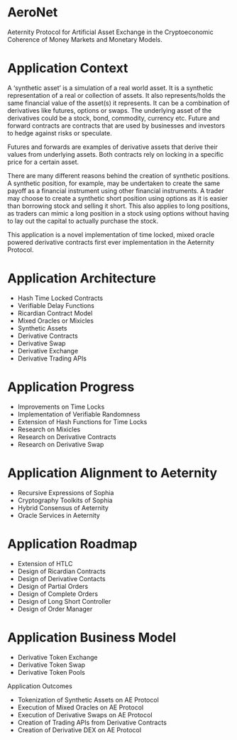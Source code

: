 # AeroNet
Aeternity Protocol for Artificial Asset Exchange in the Cryptoeconomic Coherence of Money Markets and Monetary Models.

# Application Context

A ‘synthetic asset’ is a simulation of a real world asset.  It is a synthetic representation of a real or collection of assets.  It also represents/holds the same financial value of the asset(s) it represents. It can be a combination of  derivatives like futures, options or swaps. The underlying asset of the derivatives could  be a stock, bond, commodity, currency etc. Future and forward contracts are contracts that are used by businesses and investors to hedge against risks or speculate. 

Futures and forwards are examples of derivative assets that derive their values from underlying assets. Both contracts rely on locking in a specific price for a certain asset.

There are many different reasons behind the creation of synthetic positions. A synthetic position, for example, may be undertaken to create the same payoff as a financial instrument using other financial instruments. A trader may choose to create a synthetic short position using options as it is easier than borrowing stock and selling it short. This also applies to long positions, as traders can mimic a long position in a stock using options without having to lay out the capital to actually purchase the stock.

This application is a novel implementation of time locked, mixed oracle powered derivative contracts first ever implementation in the Aeternity Protocol. 

# Application Architecture

- Hash Time Locked Contracts
- Verifiable Delay Functions
- Ricardian Contract Model
- Mixed Oracles or Mixicles 
- Synthetic Assets
- Derivative Contracts
- Derivative Swap
- Derivative Exchange
- Derivative Trading APIs

# Application Progress 

- Improvements on Time Locks
- Implementation of Verifiable Randomness
- Extension of Hash Functions for Time Locks
- Research on Mixicles 
- Research on Derivative  Contracts
- Research on Derivative Swap

# Application Alignment to Aeternity

- Recursive Expressions of Sophia
- Cryptography Toolkits of Sophia
- Hybrid Consensus of Aeternity
- Oracle Services in Aeternity

# Application Roadmap

- Extension of HTLC
- Design of Ricardian Contracts
- Design of Derivative Contacts
- Design of Partial Orders
- Design of Complete Orders
- Design of Long Short Controller
- Design of Order Manager

# Application Business Model

- Derivative Token Exchange
- Derivative Token Swap
- Derivative Token Pools

Application Outcomes

- Tokenization of Synthetic Assets on AE Protocol
- Execution of Mixed Oracles on AE Protocol
- Execution of Derivative Swaps on AE Protocol
- Creation of Trading APIs from Derivative Contracts 
- Creation of Derivative DEX on AE Protocol
